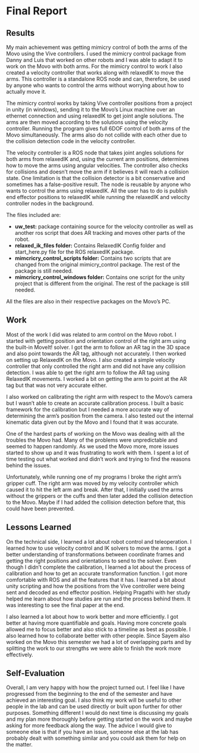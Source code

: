 # Final Report

## Results

My main achievement was getting mimicry control of both the arms of the Movo using the Vive controllers. I used the mimicry control package from Danny and Luis that worked on other robots and I was able to adapt it to work on the Movo with both arms. For the mimicry control to work I also created a velocity controller that works along with relaxedIK to move the arms. This controller is a standalone ROS node and can, therefore, be used by anyone who wants to control the arms without worrying about how to actually move it.

The mimicry control works by taking Vive controller positions from a project in unity (in windows), sending it to the Movo’s Linux machine over an ethernet connection and using relaxedIK to get joint angle solutions. The arms are then moved according to the solutions using the velocity controller. Running the program gives full 6DOF control of both arms of the Movo simultaneously. The arms also do not collide with each other due to the collision detection code in the velocity controller.

The velocity controller is a ROS node that takes joint angles solutions for both arms from relaxedIK and, using the current arm positions, determines how to move the arms using angular velocities. The controller also checks for collisions and doesn’t move the arm if it believes it will reach a collision state. One limitation is that the collision detector is a bit conservative and sometimes has a false-positive result. The node is reusable by anyone who wants to control the arms using relaxedIK. All the user has to do is publish end effector positions to relaxedIK while running the relaxedIK and velocity controller nodes in the background.

The files included are:
- **uw_test:** package containing source for the velocity controller as well as another ros script that does AR tracking and moves other parts of the robot.
- **relaxed_ik_files folder:** Contains RelaxedIK Config folder and start_here.py file for the ROS relaxedIK package.
- **mimcricry_control_scripts folder:** Contains two scripts that are changed from the original mimicry_control package. The rest of the package is still needed.
- **mimcricry_control_windows folder:** Contains one script for the unity project that is different from the original. The rest of the package is still needed.  

All the files are also in their respective packages on the Movo’s PC.

## Work

Most of the work I did was related to arm control on the Movo robot. I started with getting position and orientation control of the right arm using the built-in MoveIt! solver. I got the arm to follow an AR tag in the 3D space and also point towards the AR tag, although not accurately. I then worked on setting up RelaxedIK on the Movo. I also created a simple velocity controller that only controlled the right arm and did not have any collision detection. I was able to get the right arm to follow the AR tag using RelaxedIK movements. I worked a bit on getting the arm to point at the AR tag but that was not very accurate either.

I also worked on calibrating the right arm with respect to the Movo’s camera but I wasn’t able to create an accurate calibration process. I built a basic framework for the calibration but I needed a more accurate way of determining the arm’s position from the camera. I also tested out the internal kinematic data given out by the Movo and I found that it was accurate.

One of the hardest parts of working on the Movo was dealing with all the troubles the Movo had. Many of the problems were unpredictable and seemed to happen randomly. As we used the Movo more, more issues started to show up and it was frustrating to work with them. I spent a lot of time testing out what worked and didn’t work and trying to find the reasons behind the issues.

Unfortunately, while running one of my programs I broke the right arm’s gripper cuff. The right arm was moved by my velocity controller which caused it to hit the left arm and break. After that, I initially used the arms without the grippers or the cuffs and then later added the collision detection to the Movo. Maybe if I had added the collision detection before that, this could have been prevented.

## Lessons Learned

On the technical side, I learned a lot about robot control and teleoperation. I learned how to use velocity control and IK solvers to move the arms. I got a better understanding of transformations between coordinate frames and getting the right positions and orientations to send to the solver. Even though I didn’t complete the calibration, I learned a lot about the process of calibration and how to get an accurate transformation function. I got more comfortable with ROS and all the features that it has. I learned a bit about unity scripting and how the positions from the Vive controller were being sent and decoded as end effector position. Helping Pragathi with her study helped me learn about how studies are run and the process behind them. It was interesting to see the final paper at the end.

I also learned a lot about how to work better and more efficiently. I got better at having more quantifiable and goals. Having more concrete goals allowed me to focus better and also stick to a timeline as best as possible. I also learned how to collaborate better with other people. Since Sayem also worked on the Movo this semester we had a lot of overlapping parts and by splitting the work to our strengths we were able to finish the work more effectively.

## Self-Evaluation

Overall, I am very happy with how the project turned out. I feel like I have progressed from the beginning to the end of the semester and have achieved an interesting goal. I also think my work will be useful to other people in the lab and can be used directly or built upon further for other purposes. Something different I would do next time is discussing my goals and my plan more thoroughly before getting started on the work and maybe asking for more feedback along the way. The advice I would give to someone else is that if you have an issue, someone else at the lab has probably dealt with something similar and you could ask them for help on the matter.
